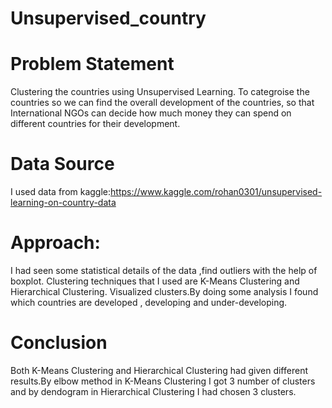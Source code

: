 # Unsupervised_country
# Problem Statement
Clustering the countries using Unsupervised Learning.
To categroise the countries so we can find the overall development of the countries, so that International NGOs can decide how much money they can spend on different countries for their development. 

# Data Source
I used data from kaggle:https://www.kaggle.com/rohan0301/unsupervised-learning-on-country-data

# Approach:
I had seen some statistical details of the data ,find outliers with the help of boxplot. Clustering techniques that I used are K-Means Clustering and Hierarchical Clustering.
Visualized clusters.By doing some analysis I found which countries are developed , developing and under-developing.

# Conclusion
Both K-Means Clustering and Hierarchical Clustering had given different results.By elbow method in K-Means Clustering I got 3 number of clusters and by dendogram in Hierarchical Clustering I had chosen 3 clusters. 
